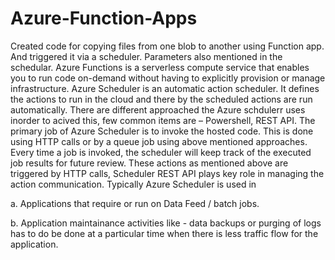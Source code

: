 # Azure-Function-Apps

Created code for copying files from one blob to another using Function app. 
And triggered it via a scheduler. Parameters also mentioned in the schedular.
Azure Functions is a serverless compute service that enables you to run code on-demand without having to explicitly provision or manage infrastructure. 
Azure Scheduler is an automatic action scheduler.
It defines the actions to run in the cloud and there by the scheduled actions are run automatically.
There are different approached the Azure schdulerr uses inorder to acived this, few common items are – Powershell, REST API.
The primary job of Azure Scheduler is to invoke the hosted code. This is done using HTTP calls or by a queue job using above mentioned approaches.
Every time a job is invoked, the scheduler will keep track of the executed job results for future review.
These actions as mentioned above are triggered by HTTP calls, Scheduler REST API plays key role in managing the action communication.
Typically Azure Scheduler is used in

   a. Applications that require or run on Data Feed / batch jobs.

   b. Application maintainance activities like - data backups or purging of logs has to do be done at a particular time when there is less traffic flow  for the application.
